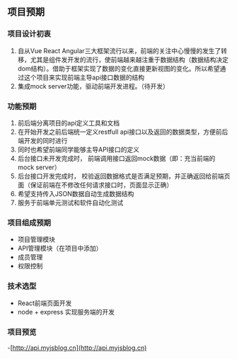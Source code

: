 ## 项目预期
### 项目设计初衷
  1. 自从Vue React Angular三大框架流行以来，前端的关注中心慢慢的发生了转移，尤其是组件发开发的流行，使前端越来越注重于数据结构（数据结构决定dom结构）。借助于框架实现了数据的变化直接更新视图的变化。所以希望通过这个项目来实现前端主导api接口数据的结构
  2. 集成mock server功能，驱动前端开发进程。（待开发）
### 功能预期
  1. 前后端分离项目的api定义工具和文档
  2. 在开始开发之前后端统一定义restfull api接口以及返回的数据类型，方便前后端开发的同时进行
  3. 同时也希望前端同学能够主导API接口的定义
  4. 后台接口未开发完成时， 前端调用接口返回mock数据（即：充当前端的mock server）
  5. 后台接口开发完成时， 校验返回数据格式是否满足预期，并正确返回给前端页面（保证前端在不修改任何请求接口时，页面显示正确）
  6. 希望支持传入JSON数据自动生成数据结构
  7. 服务于前端单元测试和软件自动化测试
### 项目组成预期
  - 项目管理模块
  - API管理模块（在项目中添加）
  - 成员管理
  - 权限控制
### 技术选型
  - React前端页面开发
  - node + express 实现服务端的开发

### 项目预览
   -[http://api.myjsblog.cn](http://api.myjsblog.cn)
